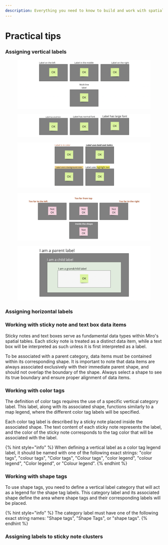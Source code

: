 ```yaml
---
description: Everything you need to know to build and work with spatial tables
---
```


# Practical tips

### Assigning vertical labels

<figure><img src="../.gitbook/assets/VisualData_tips_verticalLeftRight_01 (1).png" alt=""><figcaption></figcaption></figure>

<figure><img src="../.gitbook/assets/VisualData_tips_verticalFontSize_01 (2).png" alt=""><figcaption></figcaption></figure>

<figure><img src="../.gitbook/assets/VisualData_tips_verticalDiffLabels_01.png" alt=""><figcaption></figcaption></figure>

<figure><img src="../.gitbook/assets/VisualData_tips_verticalNotOK_01.png" alt=""><figcaption></figcaption></figure>

<figure><img src="../.gitbook/assets/VisualData_tips_nesting_01.png" alt=""><figcaption></figcaption></figure>

### Assigning horizontal labels

### Working with sticky note and text box data items

Sticky notes and text boxes serve as fundamental data types within Miro's spatial tables. Each sticky note is treated as a distinct data item, while a text box will be interpreted as such unless it is first interpreted as a label.&#x20;

To be associated with a parent category, data items must be contained within its corresponding shape. It is important to note that data items are always associated exclusively with their immediate parent shape, and should not overlap the boundary of the shape. Always select a shape to see its true boundary and ensure proper alignment of data items.

### Working with color tags

The definition of color tags requires the use of a specific vertical category label. This label, along with its associated shape, functions similarly to a map legend, where the different color tag labels will be specified.

Each color tag label is described by a sticky note placed inside the associated shape. The text content of each sticky note represents the label, and the color of the sticky note corresponds to the tag color that will be associated with the label.

{% hint style="info" %}
When defining a vertical label as a color tag legend label, it should be named with one of the following exact strings: "color tags", "colour tags", "Color tags", "Colour tags", "color legend", "colour legend", "Color legend", or "Colour legend".
{% endhint %}

### Working with shape tags

To use shape tags, you need to define a vertical label category that will act as a legend for the shape tag labels. This category label and its associated shape define the area where shape tags and their corresponding labels will be placed.

{% hint style="info" %}
The category label must have one of the following exact string names: "Shape tags", "Shape Tags", or "shape tags".
{% endhint %}

### Assigning labels to sticky note clusters
